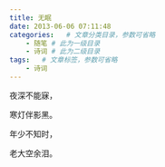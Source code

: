 ```yaml
---
title: 无眠
date: 2013-06-06 07:11:48
categories:   # 文章分类目录，参数可省略
    - 随笔 # 此为一级目录
    - 诗词 # 此为二级目录
tags:   # 文章标签，参数可省略
    - 诗词
---
```

夜深不能寐，

寒灯伴影黑。

年少不知时，

老大空余泪。
